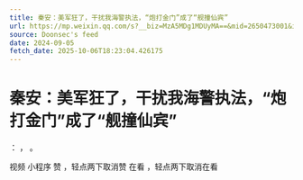 ```yaml
---
title: 秦安：美军狂了，干扰我海警执法，“炮打金门”成了“舰撞仙宾”
url: https://mp.weixin.qq.com/s?__biz=MzA5MDg1MDUyMA==&mid=2650473001&idx=1&sn=5090d58cce3741b2ce2d1206e2ea70b1
source: Doonsec's feed
date: 2024-09-05
fetch_date: 2025-10-06T18:23:04.426175
---
```


# 秦安：美军狂了，干扰我海警执法，“炮打金门”成了“舰撞仙宾”

：
，
。

视频
小程序
赞
，轻点两下取消赞
在看
，轻点两下取消在看